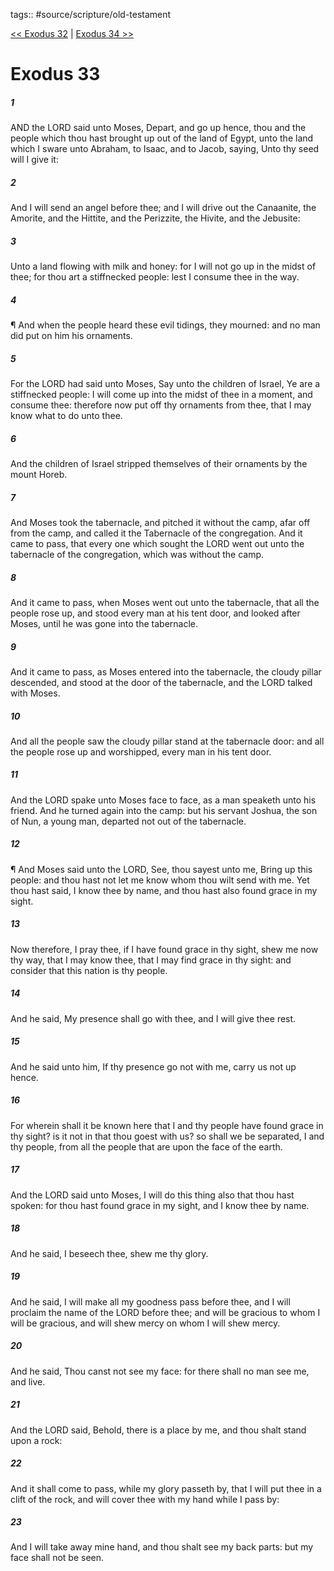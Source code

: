 tags:: #source/scripture/old-testament

[<< Exodus 32](old-testament/02_Exodus/Exodus_32.md) | [Exodus 34 >>](old-testament/02_Exodus/Exodus_34.md)

# Exodus 33

##### 1

AND the LORD said unto Moses, Depart, and go up hence, thou and the people which thou hast brought up out of the land of Egypt, unto the land which I sware unto Abraham, to Isaac, and to Jacob, saying, Unto thy seed will I give it:

##### 2

And I will send an angel before thee; and I will drive out the Canaanite, the Amorite, and the Hittite, and the Perizzite, the Hivite, and the Jebusite:

##### 3

Unto a land flowing with milk and honey: for I will not go up in the midst of thee; for thou art a stiffnecked people: lest I consume thee in the way.

##### 4

¶ And when the people heard these evil tidings, they mourned: and no man did put on him his ornaments.

##### 5

For the LORD had said unto Moses, Say unto the children of Israel, Ye are a stiffnecked people: I will come up into the midst of thee in a moment, and consume thee: therefore now put off thy ornaments from thee, that I may know what to do unto thee.

##### 6

And the children of Israel stripped themselves of their ornaments by the mount Horeb.

##### 7

And Moses took the tabernacle, and pitched it without the camp, afar off from the camp, and called it the Tabernacle of the congregation. And it came to pass, that every one which sought the LORD went out unto the tabernacle of the congregation, which was without the camp.

##### 8

And it came to pass, when Moses went out unto the tabernacle, that all the people rose up, and stood every man at his tent door, and looked after Moses, until he was gone into the tabernacle.

##### 9

And it came to pass, as Moses entered into the tabernacle, the cloudy pillar descended, and stood at the door of the tabernacle, and the LORD talked with Moses.

##### 10

And all the people saw the cloudy pillar stand at the tabernacle door: and all the people rose up and worshipped, every man in his tent door.

##### 11

And the LORD spake unto Moses face to face, as a man speaketh unto his friend. And he turned again into the camp: but his servant Joshua, the son of Nun, a young man, departed not out of the tabernacle.

##### 12

¶ And Moses said unto the LORD, See, thou sayest unto me, Bring up this people: and thou hast not let me know whom thou wilt send with me. Yet thou hast said, I know thee by name, and thou hast also found grace in my sight.

##### 13

Now therefore, I pray thee, if I have found grace in thy sight, shew me now thy way, that I may know thee, that I may find grace in thy sight: and consider that this nation is thy people.

##### 14

And he said, My presence shall go with thee, and I will give thee rest.

##### 15

And he said unto him, If thy presence go not with me, carry us not up hence.

##### 16

For wherein shall it be known here that I and thy people have found grace in thy sight? is it not in that thou goest with us? so shall we be separated, I and thy people, from all the people that are upon the face of the earth.

##### 17

And the LORD said unto Moses, I will do this thing also that thou hast spoken: for thou hast found grace in my sight, and I know thee by name.

##### 18

And he said, I beseech thee, shew me thy glory.

##### 19

And he said, I will make all my goodness pass before thee, and I will proclaim the name of the LORD before thee; and will be gracious to whom I will be gracious, and will shew mercy on whom I will shew mercy.

##### 20

And he said, Thou canst not see my face: for there shall no man see me, and live.

##### 21

And the LORD said, Behold, there is a place by me, and thou shalt stand upon a rock:

##### 22

And it shall come to pass, while my glory passeth by, that I will put thee in a clift of the rock, and will cover thee with my hand while I pass by:

##### 23

And I will take away mine hand, and thou shalt see my back parts: but my face shall not be seen.
